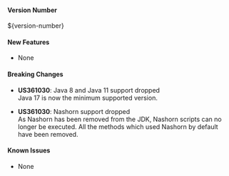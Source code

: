#### Version Number
${version-number}

#### New Features
- None

#### Breaking Changes
- **US361030**: Java 8 and Java 11 support dropped  
  Java 17 is now the minimum supported version.

- **US361030**: Nashorn support dropped  
  As Nashorn has been removed from the JDK, Nashorn scripts can no longer be executed.
  All the methods which used Nashorn by default have been removed.

#### Known Issues
- None
